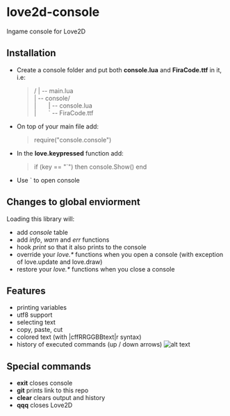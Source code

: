 # love2d-console
Ingame console for Love2D
## Installation
- Create a console folder and put both **console.lua** and **FiraCode.ttf** in it, i.e:
   >/
| -- main.lua<br>
| -- console/<br>
|&emsp;&emsp;| -- console.lua<br>
|&emsp;&emsp;` -- FiraCode.ttf<br>

- On top of your main file add:
   >require("console.console")

- In the **love.keypressed** function add:
   > if (key == "`") then
  console.Show()
end

- Use ` to open console

## Changes to global enviorment
Loading this library will: 
- add _console_ table
- add _info_, _warn_ and _err_ functions
- hook _print_ so that it also prints to the console
- override your _love.*_ functions when you open a console (with exception of love.update and love.draw)
- restore your _love.*_ functions when you close a console

## Features
- printing variables
- utf8 support
- selecting text
- copy, paste, cut
- colored text (with |cffRRGGBBtext|r syntax)
- history of executed commands (up / down arrows)
![alt text](https://i.imgur.com/IkrFHCe.png)

## Special commands
- **exit** closes console
- **git** prints link to this repo
- **clear** clears output and history
- **qqq** closes Love2D
